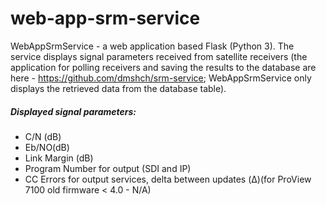 # web-app-srm-service
WebAppSrmService - a web application based Flask (Python 3). The service displays signal parameters received from satellite receivers (the application for polling receivers and saving the results to the database are here - https://github.com/dmshch/srm-service; WebAppSrmService only displays the retrieved data from the database table).

##### Displayed signal parameters:

* C/N (dB)
* Eb/NO(dB)
* Link Margin (dB)
* Program Number for output (SDI and IP)
* CC Errors for output services, delta between updates (Δ)(for ProView 7100 old firmware < 4.0 - N/A)
